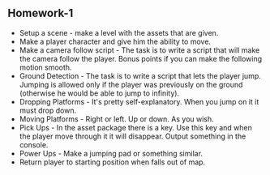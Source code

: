 ## Homework-1
- Setup a scene - make a level with the assets that are given.
- Make a player character and give him the ability to move.
- Make a camera follow script - The task is to write a script that will make the camera follow the player. Bonus points if you can make the following motion smooth.
- Ground Detection - The task is to write a script that lets the player jump. Jumping is allowed only if the player was previously on the ground (otherwise he would be able to jump to infinity).
- Dropping Platforms - It's pretty self-explanatory. When you jump on it it must drop down.
- Moving Platforms - Right or left. Up or down. As you wish.
- Pick Ups - In the asset package there is a key. Use this key and when the player move through it it will disappear. Output something in the console.
- Power Ups - Make a jumping pad or something similar.
- Return player to starting position when falls out of map.
